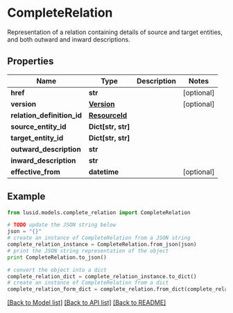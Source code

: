 # CompleteRelation

Representation of a relation containing details of source and target entities, and both outward and inward descriptions.

## Properties
Name | Type | Description | Notes
------------ | ------------- | ------------- | -------------
**href** | **str** |  | [optional] 
**version** | [**Version**](Version.md) |  | [optional] 
**relation_definition_id** | [**ResourceId**](ResourceId.md) |  | 
**source_entity_id** | **Dict[str, str]** |  | 
**target_entity_id** | **Dict[str, str]** |  | 
**outward_description** | **str** |  | 
**inward_description** | **str** |  | 
**effective_from** | **datetime** |  | [optional] 

## Example

```python
from lusid.models.complete_relation import CompleteRelation

# TODO update the JSON string below
json = "{}"
# create an instance of CompleteRelation from a JSON string
complete_relation_instance = CompleteRelation.from_json(json)
# print the JSON string representation of the object
print CompleteRelation.to_json()

# convert the object into a dict
complete_relation_dict = complete_relation_instance.to_dict()
# create an instance of CompleteRelation from a dict
complete_relation_form_dict = complete_relation.from_dict(complete_relation_dict)
```
[[Back to Model list]](../README.md#documentation-for-models) [[Back to API list]](../README.md#documentation-for-api-endpoints) [[Back to README]](../README.md)



